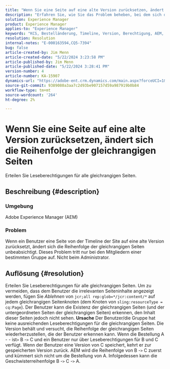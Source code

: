 ```yaml
---
title: "Wenn Sie eine Seite auf eine alte Version zurücksetzen, ändert sich die Reihenfolge der gleichrangigen Seiten"
description: "Erfahren Sie, wie Sie das Problem beheben, bei dem sich die Reihenfolge der gleichrangigen Seiten unbeabsichtigt ändert, wenn ein Benutzer eine Seite aus der Timeline der Site auf eine alte Version zurücksetzt."
solution: Experience Manager
product: Experience Manager
applies-to: "Experience Manager"
keywords: "KCS, Bestelländerung, Timeline, Version, Berechtigung, AEM, Adobe Experience Manager, Geschwisterseite, Rückgängig, Fehlerbehebung"
resolution: Resolution
internal-notes: "E-000163594,CQ5-7394"
bug: false
article-created-by: Jim Menn
article-created-date: "5/22/2024 3:23:58 PM"
article-published-by: Jim Menn
article-published-date: "5/22/2024 3:28:41 PM"
version-number: 4
article-number: KA-15907
dynamics-url: "https://adobe-ent.crm.dynamics.com/main.aspx?forceUCI=1&pagetype=entityrecord&etn=knowledgearticle&id=ad7ff04c-4f18-ef11-9f8a-6045bd006268"
source-git-commit: 9389080a3aa7c2d93be907157d59a987919b0b84
workflow-type: tm+mt
source-wordcount: '264'
ht-degree: 2%

---
```


# Wenn Sie eine Seite auf eine alte Version zurücksetzen, ändert sich die Reihenfolge der gleichrangigen Seiten


Erteilen Sie Leseberechtigungen für alle gleichrangigen Seiten.

## Beschreibung {#description}


### <b>Umgebung</b>

Adobe Experience Manager (AEM)



### <b>Problem</b>

Wenn ein Benutzer eine Seite von der Timeline der Site auf eine alte Version zurücksetzt, ändert sich die Reihenfolge der gleichrangigen Seiten unbeabsichtigt. Dieses Problem tritt nur bei den Mitgliedern einer bestimmten Gruppe auf. Nicht beim Administrator.


## Auflösung {#resolution}


Erteilen Sie Leseberechtigungen für alle gleichrangigen Seiten. Um zu vermeiden, dass dem Benutzer die irrelevanten Seiteninhalte angezeigt werden, fügen Sie *Ablehnen* von `jcr;all rep:glob=*/jcr:content/*` auf jedem gleichrangigen Seitenknoten (dem Knoten von `sling:resourceType = cq:Page`). Der Benutzer kann die Existenz der gleichrangigen Seiten (und der untergeordneten Seiten der gleichrangigen Seiten) erkennen, den Inhalt dieser Seiten jedoch nicht sehen.
<b>Ursache</b>
Der Benutzer/die Gruppe hat keine ausreichenden Leseberechtigungen für die gleichrangigen Seiten. Die Version behält und versucht, die Reihenfolge der gleichrangigen Seiten wiederherzustellen, die der Benutzer erkennen kann. Wenn die Bestellung A - - ist`>`  B -`>`  C und ein Benutzer nur über Leseberechtigungen für B und C verfügt. Wenn der Benutzer eine Version von C speichert, kehrt er zur gespeicherten Version zurück. AEM wird die Reihenfolge von B -`>`  C zuerst und kümmert sich nicht um die Bestellung von A. Infolgedessen kann die Geschwisterreihenfolge B -`>`  C -`>`  A.
